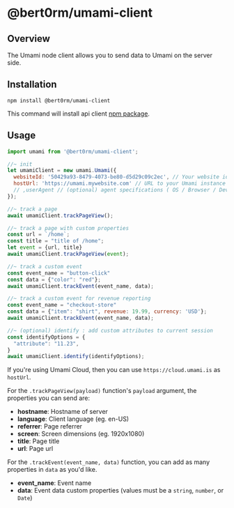 # @bert0rm/umami-client

## Overview

The Umami node client allows you to send data to Umami on the server side.

## Installation

```shell
npm install @bert0rm/umami-client
```

This command will install api client [npm package](https://www.npmjs.com/package/@bert0rm/umami-client).
## Usage

```js
import umami from '@bert0rm/umami-client';

//~ init
let umamiClient = new umami.Umami({
  websiteId: '50429a93-8479-4073-be80-d5d29c09c2ec', // Your website id
  hostUrl: 'https://umami.mywebsite.com' // URL to your Umami instance
  // ,userAgent // (optional) agent specifications ( OS / Browser / Device )
});

//~ track a page
await umamiClient.trackPageView();

//~ track a page with custom properties
const url = `/home`;
const title = "title of /home";
let event = {url, title}
await umamiClient.trackPageView(event);

//~ track a custom event
const event_name = "button-click"
const data = {"color": "red"};
await umamiClient.trackEvent(event_name, data);

//~ track a custom event for revenue reporting
const event_name = "checkout-store"
const data = {"item": "shirt", revenue: 19.99, currency: 'USD'};
await umamiClient.trackEvent(event_name, data);

//~ (optional) identify : add custom attributes to current session
const identifyOptions = {
  "attribute": "11.23",
}
await umamiClient.identify(identifyOptions);
```

If you're using Umami Cloud, then you can use `https://cloud.umami.is` as `hostUrl`.

For the `.trackPageView(payload)` function's `payload` argument, the properties you can send are:

- **hostname**: Hostname of server
- **language**: Client language (eg. en-US)
- **referrer**: Page referrer
- **screen**: Screen dimensions (eg. 1920x1080)
- **title**: Page title
- **url**: Page url

For the `.trackEvent(event_name, data)` function, you can add as many properties in `data` as you'd like.
- **event_name**: Event name
- **data**: Event data custom properties (values must be a `string`, `number`, or `Date`)
